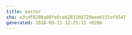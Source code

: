 ```yaml
---
title: master
sha: e3cdf8208a08fe6ceb283108729aee6315af9547
generated: 2018-09-21 12:25:11 +0200
---
```

